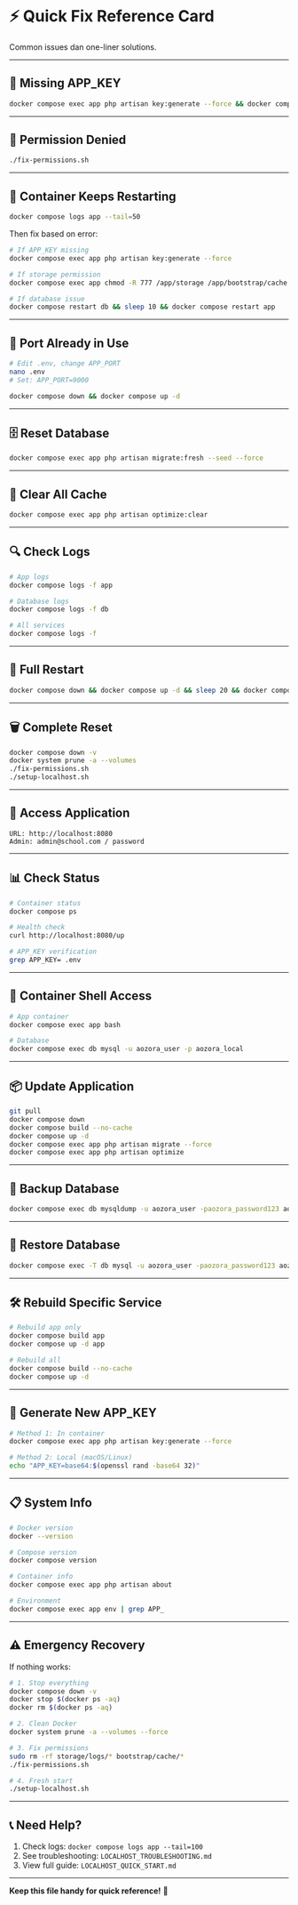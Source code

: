 # ⚡ Quick Fix Reference Card

Common issues dan one-liner solutions.

---

## 🔑 Missing APP_KEY

```bash
docker compose exec app php artisan key:generate --force && docker compose exec app php artisan config:clear
```

---

## 📁 Permission Denied

```bash
./fix-permissions.sh
```

---

## 🔄 Container Keeps Restarting

```bash
docker compose logs app --tail=50
```

Then fix based on error:
```bash
# If APP_KEY missing
docker compose exec app php artisan key:generate --force

# If storage permission
docker compose exec app chmod -R 777 /app/storage /app/bootstrap/cache

# If database issue
docker compose restart db && sleep 10 && docker compose restart app
```

---

## 🔌 Port Already in Use

```bash
# Edit .env, change APP_PORT
nano .env
# Set: APP_PORT=9000

docker compose down && docker compose up -d
```

---

## 🗄️ Reset Database

```bash
docker compose exec app php artisan migrate:fresh --seed --force
```

---

## 🧹 Clear All Cache

```bash
docker compose exec app php artisan optimize:clear
```

---

## 🔍 Check Logs

```bash
# App logs
docker compose logs -f app

# Database logs
docker compose logs -f db

# All services
docker compose logs -f
```

---

## 🔄 Full Restart

```bash
docker compose down && docker compose up -d && sleep 20 && docker compose ps
```

---

## 🗑️ Complete Reset

```bash
docker compose down -v
docker system prune -a --volumes
./fix-permissions.sh
./setup-localhost.sh
```

---

## 🚀 Access Application

```
URL: http://localhost:8080
Admin: admin@school.com / password
```

---

## 📊 Check Status

```bash
# Container status
docker compose ps

# Health check
curl http://localhost:8080/up

# APP_KEY verification
grep APP_KEY= .env
```

---

## 🔧 Container Shell Access

```bash
# App container
docker compose exec app bash

# Database
docker compose exec db mysql -u aozora_user -p aozora_local
```

---

## 📦 Update Application

```bash
git pull
docker compose down
docker compose build --no-cache
docker compose up -d
docker compose exec app php artisan migrate --force
docker compose exec app php artisan optimize
```

---

## 💾 Backup Database

```bash
docker compose exec db mysqldump -u aozora_user -paozora_password123 aozora_local > backup_$(date +%Y%m%d_%H%M%S).sql
```

---

## 🔄 Restore Database

```bash
docker compose exec -T db mysql -u aozora_user -paozora_password123 aozora_local < backup.sql
```

---

## 🛠️ Rebuild Specific Service

```bash
# Rebuild app only
docker compose build app
docker compose up -d app

# Rebuild all
docker compose build --no-cache
docker compose up -d
```

---

## 🔐 Generate New APP_KEY

```bash
# Method 1: In container
docker compose exec app php artisan key:generate --force

# Method 2: Local (macOS/Linux)
echo "APP_KEY=base64:$(openssl rand -base64 32)"
```

---

## 📋 System Info

```bash
# Docker version
docker --version

# Compose version
docker compose version

# Container info
docker compose exec app php artisan about

# Environment
docker compose exec app env | grep APP_
```

---

## ⚠️ Emergency Recovery

If nothing works:

```bash
# 1. Stop everything
docker compose down -v
docker stop $(docker ps -aq)
docker rm $(docker ps -aq)

# 2. Clean Docker
docker system prune -a --volumes --force

# 3. Fix permissions
sudo rm -rf storage/logs/* bootstrap/cache/*
./fix-permissions.sh

# 4. Fresh start
./setup-localhost.sh
```

---

## 📞 Need Help?

1. Check logs: `docker compose logs app --tail=100`
2. See troubleshooting: `LOCALHOST_TROUBLESHOOTING.md`
3. View full guide: `LOCALHOST_QUICK_START.md`

---

**Keep this file handy for quick reference!** 📌

